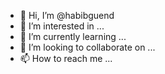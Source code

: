 - 👋 Hi, I’m @habibguend
- 👀 I’m interested in ...
- 🌱 I’m currently learning ...
- 💞️ I’m looking to collaborate on ...
- 📫 How to reach me ...

<!---
habibguend/habibguend is a ✨ special ✨ repository because its `README.md` (this file) appears on your GitHub profile.
You can click the Preview link to take a look at your changes.
--->
